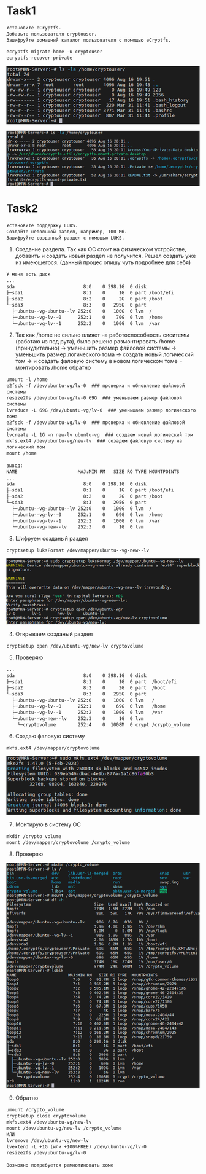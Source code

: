 # Task1
```
Установите eCryptfs.
Добавьте пользователя cryptouser.
Зашифруйте домашний каталог пользователя с помощью eCryptfs.
```
```
ecryptfs-migrate-home -u cryptouser
ecryptfs-recover-private
```
![](11.png)

![](12.png)


# Task2
```
Установите поддержку LUKS.
Создайте небольшой раздел, например, 100 Мб.
Зашифруйте созданный раздел с помощью LUKS.
```

1. Создание раздела. Так как ОС стоит на физическом устройстве, добавить и создать новый раздел не получится. Решел создать уже из имеющегося. (данный процес опишу чуть подробнее для себя)
```
У меня есть диск
...
sda                         8:0    0 298.1G  0 disk
├─sda1                      8:1    0     1G  0 part /boot/efi
├─sda2                      8:2    0     2G  0 part /boot
└─sda3                      8:3    0   295G  0 part
  ├─ubuntu--vg-ubuntu--lv 252:0    0   100G  0 lvm  /
  ├─ubuntu--vg-lv--0      252:1    0    70G  0 lvm  /home
  └─ubuntu--vg-lv--1      252:2    0   100G  0 lvm  /var
```
2. Так как /home не сильно влияет на работоспособность сиситемы (работаю из под рута), было решено размонтировать /home (принудительно) -> уменьшить размер файловой системы -> уменьшить размер логического тома -> создать новый логический том -> и создать фаловую систему в новом логическом томе = монтировать /home обратно
```
umount -l /home
e2fsck -f /dev/ubuntu-vg/lv-0  ### проверка и обновление файловой системы
resize2fs /dev/ubuntu-vg/lv-0 69G  ### уменьшаем размер файловой системы
lvreduce -L 69G /dev/ubuntu-vg/lv-0  ### уменьшаем размер логического тома
e2fsck -f /dev/ubuntu-vg/lv-0  ### проверка и обновление файловой системы
lvcreate -L 1G -n new-lv ubuntu-vg  ### создаем новый логический том
mkfs.ext4 /dev/ubuntu-vg/new-lv  ### созадем файловую систему на логический том
mount /home

вывод:
NAME                      MAJ:MIN RM   SIZE RO TYPE MOUNTPOINTS
...
sda                         8:0    0 298.1G  0 disk
├─sda1                      8:1    0     1G  0 part /boot/efi
├─sda2                      8:2    0     2G  0 part /boot
└─sda3                      8:3    0   295G  0 part
  ├─ubuntu--vg-ubuntu--lv 252:0    0   100G  0 lvm  /
  ├─ubuntu--vg-lv--0      252:1    0    69G  0 lvm  /home
  ├─ubuntu--vg-lv--1      252:2    0   100G  0 lvm  /var
  └─ubuntu--vg-new--lv    252:3    0     1G  0 lvm
```
3. Шифруем созданый раздел
```
cryptsetup luksFormat /dev/mapper/ubuntu--vg-new--lv
```

![](23.png)

4. Открываем созданый раздел
```
cryptsetup open /dev/ubuntu-vg/new-lv cryptovolume
```
5. Проверяю
```
...
sda                         8:0    0 298.1G  0 disk
├─sda1                      8:1    0     1G  0 part  /boot/efi
├─sda2                      8:2    0     2G  0 part  /boot
└─sda3                      8:3    0   295G  0 part
  ├─ubuntu--vg-ubuntu--lv 252:0    0   100G  0 lvm   /
  ├─ubuntu--vg-lv--0      252:1    0    69G  0 lvm   /home
  ├─ubuntu--vg-lv--1      252:2    0   100G  0 lvm   /var
  └─ubuntu--vg-new--lv    252:3    0     1G  0 lvm
    └─cryptovolume        252:4    0  1008M  0 crypt /crypto_volume
```
6. Создаю фаловую систему
```
mkfs.ext4 /dev/mapper/cryptovolume
```

![](24.png)

7. Монтирую в систему ОС
```
mkdir /crypto_volume
mount /dev/mapper/cryptovolume /crypto_volume
```
8. Проверяю

![](25.png)

9. Обратно
```
umount /crypto_volume
cryptsetup close cryptovolume
mkfs.ext4 /dev/ubuntu-vg/new-lv
mount /dev/ubuntu-vg/new-lv /crypto_volume
ИЛИ
lvremove /dev/ubuntu-vg/new-lv
lvextend -L +1G (или +100%FREE) /dev/ubuntu-vg/lv-0
resize2fs /dev/ubuntu-vg/lv-0

Возможно потребуется рамнотиновать хоме
```





